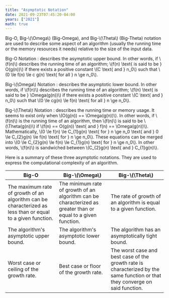 ```yaml
---
title: "Asymptotic Notation"
date: 2021-09-23T07:45:20-04:00
years: ["2021"]
math: true
---
```

Big-O, Big-\\(\Omega\\) (Big-Omega), and Big-\\(\Theta\\) (Big-Theta) notation are used to describe some aspect of an algorithm (usually the running time or the memory resources it needs) relative to the size of the input data.
<!--more-->

Big-O Notation
: describes the asymptotic upper bound. In other words, if \\(f(n)\\) describes the running time of an algorithm; \\(f(n) \text{ is said to be } O(g(n))\\) if there exists a positive constant \\(C \text{ and } n_0\\) such that \\(0 \le f(n) \le c g(n) \text{ for all } n \ge n_0\\).

Big-\\(\Omega\\) Notation
: describes the asymptotic lower bound. In other words, if \\(f(n)\\) describes the running time of an algorithm; \\(f(n) \text{ is said to be } \Omega(g(n))\\) if there exists a positive constant \\(C \text{ and } n_0\\) such that \\(0 \le cg(n) \le f(n) \text{ for all } n \ge n_0\\).

Big-\\(\Theta\\) Notation
: describes the running time or memory usage. It seems to exist only when \\(O(g(n)) == \Omega(g(n))\\). In other words, if \\(f(n)\\) is the running time of an algorithm, then \\(f(n)\\) is said to be \\(\Theta(g(n))\\) if \\(f(n) == O(g(n)) \text{ and } f(n) == \Omega(g(n))\\). Mathematically, \\(0 \le f(n) \le C_{1}g(n) \text{ for } n \ge n_0 \text{ and } 0 \le C_{2}g(n) \le f(n) \text{ for } n \ge n_0\\). These equations can be merged into \\(0 \le C_{2}g(n) \le f(n) \le C_{1}g(n) \text{ for } n \ge n_0\\). In other words, \\(f(n)\\) is sandwiched between \\(C_{2}g(n) \text{ and } C_{1}g(n)\\).

Here is a summary of these three asymptotic notations. They are used to express the computational complexity of an algorithm.

| Big-O | Big-\\(\Omega\\) | Big-\\(\Theta\\) |
| ----- | ---------------- | ---------------- |
| The maximum rate of growth of an algorithm can be characterized as less than or equal to a given function. | The minimum rate of growth of an algorithm can be characterized as greater than or equal to a given function. | The rate of growth of an algorithm is equal to a given function. |
| The algorithm's asymptotic upper bound. | The algorithm's asymptotic lower bound. | The algorithm has an asymptotically tight bound. |
| Worst case or ceiling of the growth rate. | Best case or floor of the growth rate. | The worst case and best case of the growth rate is characterized by the same function or that they converge on said function. |

